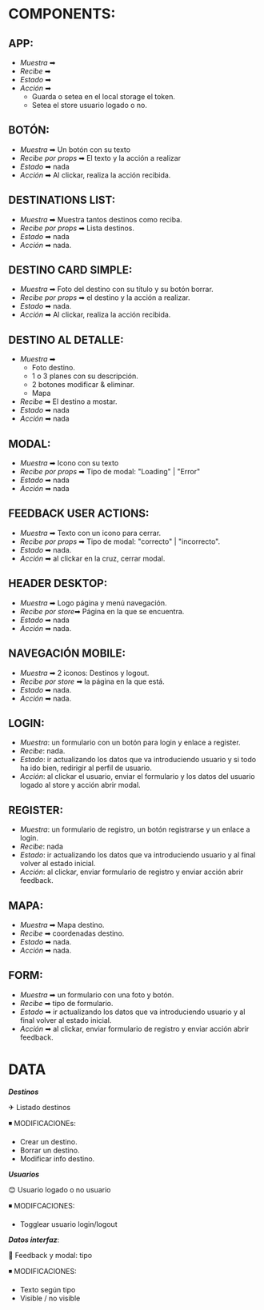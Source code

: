 # COMPONENTS:

## **APP**:

- _Muestra_ ➡
- _Recibe_ ➡
- _Estado_ ➡
- _Acción_ ➡
  - Guarda o setea en el local storage el token.
  - Setea el store usuario logado o no.

## **BOTÓN**:

- _Muestra_ ➡ Un botón con su texto
- _Recibe por props_ ➡ El texto y la acción a realizar
- _Estado_ ➡ nada
- _Acción_ ➡ Al clickar, realiza la acción recibida.

## **DESTINATIONS LIST**:

- _Muestra_ ➡ Muestra tantos destinos como reciba.
- _Recibe por props_ ➡ Lista destinos.
- _Estado_ ➡ nada
- _Acción_ ➡ nada.

## **DESTINO CARD SIMPLE**:

- _Muestra_ ➡ Foto del destino con su título y su botón borrar.
- _Recibe por props_ ➡ el destino y la acción a realizar.
- _Estado_ ➡ nada.
- _Acción_ ➡ Al clickar, realiza la acción recibida.

## **DESTINO AL DETALLE**:

- _Muestra_ ➡
  - Foto destino.
  - 1 o 3 planes con su descripción.
  - 2 botones modificar & eliminar.
  - Mapa
- _Recibe_ ➡ El destino a mostar.
- _Estado_ ➡ nada
- _Acción_ ➡ nada

## **MODAL**:

- _Muestra_ ➡ Icono con su texto
- _Recibe por props_ ➡ Tipo de modal: "Loading" | "Error"
- _Estado_ ➡ nada
- _Acción_ ➡ nada

## **FEEDBACK USER ACTIONS**:

- _Muestra_ ➡ Texto con un icono para cerrar.
- _Recibe por props_ ➡ Tipo de modal: "correcto" | "incorrecto".
- _Estado_ ➡ nada.
- _Acción_ ➡ al clickar en la cruz, cerrar modal.

## **HEADER DESKTOP**:

- _Muestra_ ➡ Logo página y menú navegación.
- *Recibe por store*➡ Página en la que se encuentra.
- _Estado_ ➡ nada
- _Acción_ ➡ nada.

## **NAVEGACIÓN MOBILE**:

- _Muestra_ ➡ 2 iconos: Destinos y logout.
- _Recibe por store_ ➡ la página en la que está.
- _Estado_ ➡ nada.
- _Acción_ ➡ nada.

## **LOGIN**:

- _Muestra_: un formulario con un botón para login y enlace a register.
- _Recibe_: nada.
- _Estado_: ir actualizando los datos que va introduciendo usuario y si todo ha ido bien, redirigir al perfil de usuario.
- _Acción_: al clickar el usuario, enviar el formulario y los datos del usuario logado al store y acción abrir modal.

## **REGISTER**:

- _Muestra_: un formulario de registro, un botón registrarse y un enlace a login.
- _Recibe_: nada
- _Estado_: ir actualizando los datos que va introduciendo usuario y al final volver al estado inicial.
- _Acción_: al clickar, enviar formulario de registro y enviar acción abrir feedback.

## **MAPA**:

- _Muestra_ ➡ Mapa destino.
- _Recibe_ ➡ coordenadas destino.
- _Estado_ ➡ nada.
- _Acción_ ➡ nada.

## **FORM**:

- _Muestra_ ➡ un formulario con una foto y botón.
- _Recibe_ ➡ tipo de formulario.
- _Estado_ ➡ ir actualizando los datos que va introduciendo usuario y al final volver al estado inicial.
- _Acción_ ➡ al clickar, enviar formulario de registro y enviar acción abrir feedback.

# DATA

**_Destinos_**

✈ Listado destinos

◾ MODIFICACIONEs:

- Crear un destino.
- Borrar un destino.
- Modificar info destino.

**_Usuarios_**

😊 Usuario logado o no usuario

◾ MODIFCACIONES:

- Togglear usuario login/logout

**_Datos interfaz_**:

💫 Feedback y modal: tipo

◾ MODIFICACIONES:

- Texto según tipo
- Visible / no visible
